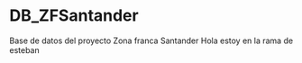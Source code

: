 # DB_ZFSantander
Base de datos del proyecto Zona franca Santander 
Hola estoy en la rama de esteban 
